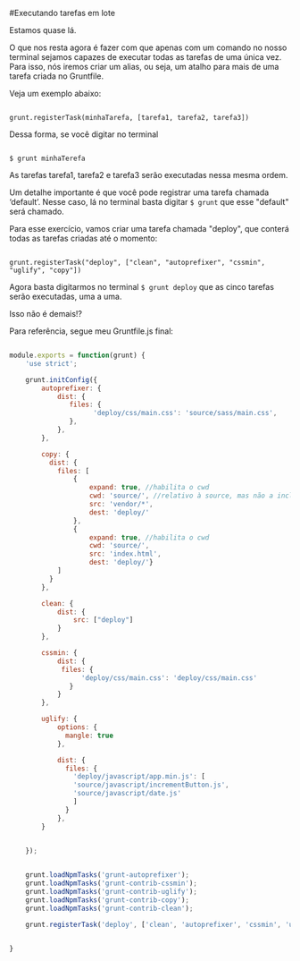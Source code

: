 #Executando tarefas em lote

Estamos quase lá.

O que nos resta agora é fazer com que apenas com um comando no nosso terminal sejamos capazes de executar todas as tarefas de uma única vez. Para isso, nós iremos criar um alias, ou seja, um atalho para mais de uma tarefa criada no Gruntfile.

Veja um exemplo abaixo:

```

grunt.registerTask(minhaTarefa, [tarefa1, tarefa2, tarefa3])

```

Dessa forma, se você digitar no terminal

```

$ grunt minhaTerefa

```

As tarefas tarefa1, tarefa2 e tarefa3 serão executadas nessa mesma ordem.

Um detalhe importante é que você pode registrar uma tarefa chamada ‘default’. Nesse caso, lá no terminal basta digitar ``` $ grunt ``` que esse "default" será chamado.


Para esse exercício, vamos criar uma tarefa chamada "deploy", que conterá todas as tarefas criadas até o momento:

```

grunt.registerTask("deploy", ["clean", "autoprefixer", "cssmin", "uglify", "copy"])

```

Agora basta digitarmos no terminal ``` $ grunt deploy ``` que as cinco tarefas serão executadas, uma a uma.

Isso não é demais!?

Para referência, segue meu Gruntfile.js final:

```javascript

module.exports = function(grunt) {
	'use strict';

	grunt.initConfig({
		autoprefixer: {		    
		    dist: {
		       files: {
		             'deploy/css/main.css': 'source/sass/main.css',
		       },
		    },
		},

	    copy: {
		  dist: {
		  	files: [
			  	{
			  		expand: true, //habilita o cwd
			  		cwd: 'source/',	//relativo à source, mas não a inclui na cópia	  	
			  		src: 'vendor/*', 
			  		dest: 'deploy/'
			  	},
			  	{
			  		expand: true, //habilita o cwd
			  		cwd: 'source/',
			  		src: 'index.html', 
			  		dest: 'deploy/'}
			]        
		  }
		},

	    clean: {
  			dist: {
    			src: ["deploy"]
  			}
		},

	    cssmin: {
		    dist: {
			 files: {
		          'deploy/css/main.css': 'deploy/css/main.css'
		       }
		    }
		},

	    uglify: {
		    options: {
		      mangle: true
		    },

		    dist: {
		      files: {
		        'deploy/javascript/app.min.js': [
		        'source/javascript/incrementButton.js', 
		        'source/javascript/date.js'
		        ]
		      }
		    },
		}


	});

    
    grunt.loadNpmTasks('grunt-autoprefixer');
    grunt.loadNpmTasks('grunt-contrib-cssmin');
    grunt.loadNpmTasks('grunt-contrib-uglify');
    grunt.loadNpmTasks('grunt-contrib-copy');
    grunt.loadNpmTasks('grunt-contrib-clean');

    grunt.registerTask('deploy', ['clean', 'autoprefixer', 'cssmin', 'uglify', 'copy'])


}


```
